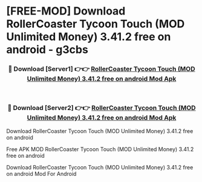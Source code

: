 # [FREE-MOD] Download RollerCoaster Tycoon Touch (MOD Unlimited Money) 3.41.2 free on android - g3cbs


<div align="center">
<h3>🔴 Download [Server1] 👉👉 <a href="https://apk-comot.site?title=RollerCoaster_Tycoon_Touch_(MOD_Unlimited_Money)_3.41.2_free_on_android">RollerCoaster Tycoon Touch (MOD Unlimited Money) 3.41.2 free on android Mod Apk</a></h3><br>

<h3>🔴 Download [Server2] 👉👉 <a href="https://apk-comot.site?title=RollerCoaster_Tycoon_Touch_(MOD_Unlimited_Money)_3.41.2_free_on_android">RollerCoaster Tycoon Touch (MOD Unlimited Money) 3.41.2 free on android Mod Apk</a></h3>
</div>



Download RollerCoaster Tycoon Touch (MOD Unlimited Money) 3.41.2 free on android 

Free APK MOD RollerCoaster Tycoon Touch (MOD Unlimited Money) 3.41.2 free on android 

Download RollerCoaster Tycoon Touch (MOD Unlimited Money) 3.41.2 free on android Mod For Android
